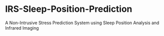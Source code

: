 # IRS-Sleep-Position-Prediction
A Non-Intrusive Stress Prediction System using Sleep Position Analysis and Infrared Imaging
